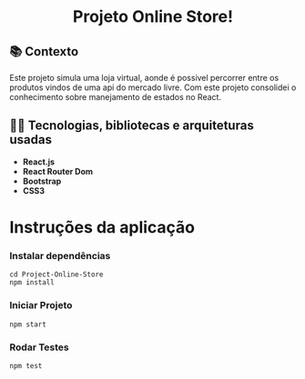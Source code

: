 <h1 align="center"> 
Projeto Online Store!
</h1>

## :books: Contexto
Este projeto simula uma loja virtual, aonde é possivel percorrer entre os produtos vindos de uma api do mercado livre. Com este projeto consolidei o conhecimento sobre manejamento de estados no React.

## :man_technologist: Tecnologias, bibliotecas e arquiteturas usadas
  * __React.js__
  * __React Router Dom__
  * __Bootstrap__
  * __CSS3__

# Instruções da aplicação
### Instalar dependências
```
cd Project-Online-Store
npm install
```

### Iniciar Projeto
```
npm start
```

### Rodar Testes
```
npm test
```
